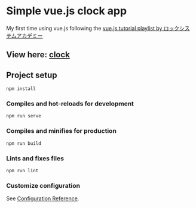 # Simple vue.js clock app
My first time using vue.js following the [vue.js tutorial playlist by ロックシステムアカデミー](https://www.youtube.com/playlist?list=PLoFgufO-380UbVzmdkUZWvY2T7HjAnFqL) 

## View here: [clock](https://my-vue-clock.netlify.app/)
## Project setup
```
npm install
```

### Compiles and hot-reloads for development
```
npm run serve
```

### Compiles and minifies for production
```
npm run build
```

### Lints and fixes files
```
npm run lint
```

### Customize configuration
See [Configuration Reference](https://cli.vuejs.org/config/).
